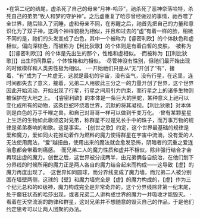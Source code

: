 •在第二纪的结尾，虚杀死了自己的母亲“月神-哈莎”，祂杀死了恶神奈落哈特，杀死自己的弟弟“牧人和梦的守护神”。之后虚重复了哈莎曾经做过的事情，祂吞噬了全世界，随后陷入了沉睡，虚和母亲不同，在苏醒之后，祂首先把自己的力量和意识化为了双子神，这两个神样貌极为相似，并且和过去的“虚”有着一样的脸，稍微不同的是，祂们的头发变成了白色，其中一个被称为【睿密利欧】的个体肤色和虚相似，偏向深棕色，而被称为【利比狄歌】的个体则是有着白皙的皮肤。
	·被称为【[[睿密利欧]]】的个体是先出生的那个，性格和虚相似。
	·而被称为【[[利比狄歌]]】出生时间靠后，个体性格和灼相似。
	·尽管神没有性别，但祂们最开始出现的时候模样和人类男性极为相似。
	·一开始祂们只是从“无”开创了“有”，接着，“有”成为了一片虚无，这就是最初的宇宙，没有空气，没有行星，在这里，连时间都失去了意义，接着，兄弟二人用彼此三分之一的力量开创了世界，这个世界因此开始流动，开始出现了行星，行星之间用引力约束，而行星之上的诸多生物则被保护在大地之上。
	·【睿密利欧】的本体是一条巨大的黑蛇，某种意义上祂可以变化成所有的动物，这条巨蛇环绕着世界，沉默的将其凝视。【利比狄歌】对本体则是白色的万手千喉之兽，和自己对哥哥一样可以做到千变万化。
	·曾有某颗星星上生活的生物如此歌颂这对兄弟，称群星不过是兄长手中的珠子，而万事万物的规律是弟弟奏响的和歌。这是事实。
	·【创世之歌】约定，这个世界最基础的规律是爱和魔力，爱如同火花推动着作为燃料的魔力使得群星在宇宙中流淌，没有爱的人无法使用魔法，“爱”越扭曲，使用出来的魔法就会愈发恐怖，阴暗者的沉重之爱连治愈都会带着刺痛感。
	·而兄弟二人的魔力性质和虚并不相似，除非强行结合才会再现出虚的魔力。创世之后，这世界被分成两半，由兄弟俩各自统治，在他们划下分界线的时候所用的魔力正是两人各自的魔力结合起来而构成——这导致【虚】的魔力再度出现了。
	·这世界如同圆球，而分界线变成了魔力墙，而兄弟二人被分别困在墙壁两侧，这球的【壁】和魔力墙完全是【虚】的魔力构成的，【虚】作为三个纪元总和的t0级神，魔力构成完全是非常奇异的，这个分界线除非第一纪末尾，处于癫狂状态的哈莎出现，或者兄弟二人讲构成世界的魔力一并吸收才能毁灭。
	·看着在天空流淌的韵律和群星，这对兄弟并不想随意的毁灭自己的作品，于是他们约定思考可以让两人团聚的办法。